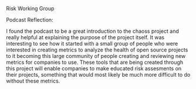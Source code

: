 Risk Working Group

Podcast Reflection:

I found the podcast to be a great introduction to the chaoss project and really helpful at explaining the purpose of the project itself. It was interesting to see how it started with a small group of people who were interested in creating metrics to analyze the health of open source projects to it becoming this large community of people creating and reviewing new metrics for companies to use. These tools that are being created through this project will enable companies to make educated risk assesments on their projects, something that would most likely be much more difficult to do without these metrics.
